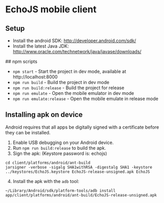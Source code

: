 # EchoJS mobile client

## Setup

* Install the android SDK: http://developer.android.com/sdk/
* Install the latest Java JDK: http://www.oracle.com/technetwork/java/javase/downloads/

## npm scripts

* `npm start` - Start the project in dev mode, available at http://localhost:8000
* `npm run build` - Build the project in dev mode
* `npm run build:release` - Build the project for release
* `npm run emulate` - Open the mobile emulator in dev mode
* `npm run emulate:release` - Open the mobile emulate in release mode

## Installing apk on device

Android requires that all apps be digitally signed with a certificate before they can be installed.

1. Enable USB debugging on your Android device.
2. Run `npm run build:release` to build the apk.
3. Sign the apk: (Keystore password is: echojs)

  ```
  cd client/platforms/android/ant-build
  jarsigner -verbose -sigalg SHA1withRSA -digestalg SHA1 -keystore ../keystores/EchoJS.keystore EchoJS-release-unsigned.apk EchoJS
  ```
4. Install the apk with the `adb` tool:

  ```
  ~/Library/Android/sdk/platform-tools/adb install   app/client/platforms/android/ant-build/EchoJS-release-unsigned.apk
  ```
